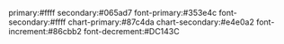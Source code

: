 primary:#ffff
secondary:#065ad7
font-primary:#353e4c
font-secondary:#ffff
chart-primary:#87c4da
chart-secondary:#e4e0a2
font-increment:#86cbb2
font-decrement:#DC143C

